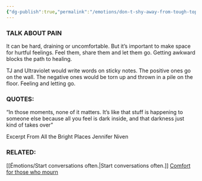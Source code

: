 ```yaml
---
{"dg-publish":true,"permalink":"/emotions/don-t-shy-away-from-tough-topics/"}
---
```


### TALK ABOUT PAIN 

It can be hard, draining or uncomfortable. But it’s important to make space for hurtful feelings. Feel them, share them and let them go. Getting awkward blocks the path to healing.

TJ and Ultraviolet would write words on sticky notes. The positive ones go on the wall. The negative ones would be torn up and thrown in a pile on the floor. Feeling and letting go.

### QUOTES:
“In those moments, none of it matters. It’s like that stuff is happening to someone else because all you feel is dark inside, and that darkness just kind of takes over”

Excerpt From
All the Bright Places
Jennifer Niven


### RELATED:

[[Émotions/Start conversations often.\|Start conversations often.]]
[Comfort for those who mourn](https://www.jw.org/finder?srcid=jwlshare&wtlocale=E&lank=docid-501100047_1_VIDEO)